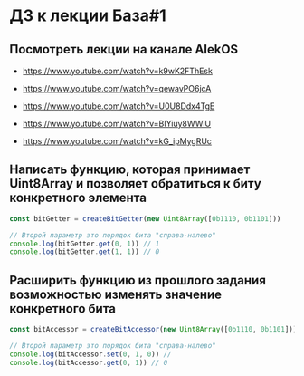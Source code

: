 # ДЗ к лекции База#1

## Посмотреть лекции на канале AlekOS

- https://www.youtube.com/watch?v=k9wK2FThEsk

- https://www.youtube.com/watch?v=qewavPO6jcA

- https://www.youtube.com/watch?v=U0U8Ddx4TgE

- https://www.youtube.com/watch?v=BIYiuy8WWiU

- https://www.youtube.com/watch?v=kG_ipMygRUc

## Написать функцию, которая принимает Uint8Array и позволяет обратиться к биту конкретного элемента

```js
const bitGetter = createBitGetter(new Uint8Array([0b1110, 0b1101]))

// Второй параметр это порядок бита "справа-налево"
console.log(bitGetter.get(0, 1)) // 1
console.log(bitGetter.get(1, 1)) // 0
```

## Расширить функцию из прошлого задания возможностью изменять значение конкретного бита

```js
const bitAccessor = createBitAccessor(new Uint8Array([0b1110, 0b1101]))

// Второй параметр это порядок бита "справа-налево"
console.log(bitAccessor.set(0, 1, 0)) //
console.log(bitAccessor.get(0, 1)) // 0
```
